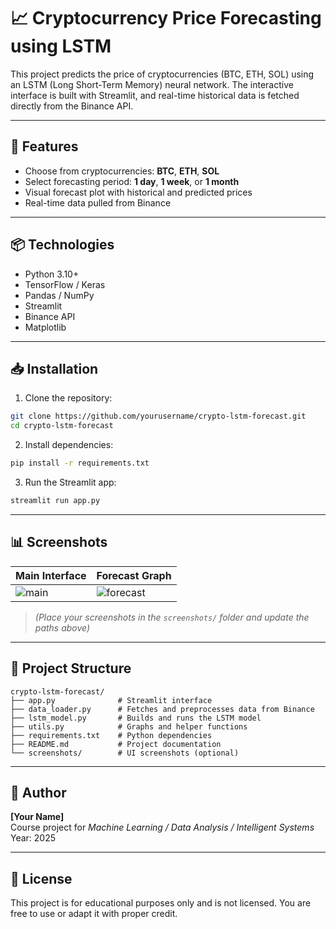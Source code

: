 # 📈 Cryptocurrency Price Forecasting using LSTM

This project predicts the price of cryptocurrencies (BTC, ETH, SOL) using an LSTM (Long Short-Term Memory) neural network. The interactive interface is built with Streamlit, and real-time historical data is fetched directly from the Binance API.

---

## 🔧 Features

- Choose from cryptocurrencies: **BTC**, **ETH**, **SOL**
- Select forecasting period: **1 day**, **1 week**, or **1 month**
- Visual forecast plot with historical and predicted prices
- Real-time data pulled from Binance

---

## 📦 Technologies

- Python 3.10+
- TensorFlow / Keras
- Pandas / NumPy
- Streamlit
- Binance API
- Matplotlib

---

## 📥 Installation

1. Clone the repository:
```bash
git clone https://github.com/yourusername/crypto-lstm-forecast.git
cd crypto-lstm-forecast
```

2. Install dependencies:
```bash
pip install -r requirements.txt
```

3. Run the Streamlit app:
```bash
streamlit run app.py
```

---

## 📊 Screenshots

| Main Interface | Forecast Graph |
|----------------|----------------|
| ![main](screenshots/main.png) | ![forecast](screenshots/forecast.png) |

> *(Place your screenshots in the `screenshots/` folder and update the paths above)*

---

## 📁 Project Structure

```
crypto-lstm-forecast/
├── app.py              # Streamlit interface
├── data_loader.py      # Fetches and preprocesses data from Binance
├── lstm_model.py       # Builds and runs the LSTM model
├── utils.py            # Graphs and helper functions
├── requirements.txt    # Python dependencies
├── README.md           # Project documentation
└── screenshots/        # UI screenshots (optional)
```

---

## 🧠 Author

**[Your Name]**  
Course project for *Machine Learning / Data Analysis / Intelligent Systems*  
Year: 2025

---

## 📜 License

This project is for educational purposes only and is not licensed. You are free to use or adapt it with proper credit.
